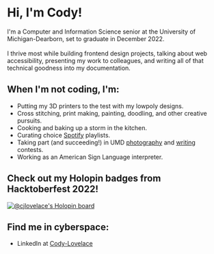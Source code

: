 # Hi, I'm Cody! 

I'm a Computer and Information Science senior at the University of Michigan-Dearborn, set to graduate in December 2022.<br><br>
I thrive most while building frontend design projects, talking about web accessibility, presenting my work to colleagues, and writing all of that technical goodness into my documentation.

## When I'm not coding, I'm:
- Putting my 3D printers to the test with my lowpoly designs.
- Cross stitching, print making, painting, doodling, and other creative pursuits.
- Cooking and baking up a storm in the kitchen.
- Curating choice <a href="https://open.spotify.com/user/12178010763">Spotify</a> playlists.
- Taking part (and succeeding!) in UMD <a href="https://sites.google.com/umich.edu/art-in-a-time-of-pandemic/1st-prize/art?authuser=0">photography</a> and <a href="https://umdearborn.edu/casl/departments/language-culture-and-arts/composition-and-rhetoric/writing-awards?gclid=Cj0KCQjwqoibBhDUARIsAH2OpWitjbzNEeqbX3yDkuqo49N606whI-af0_MPpCX9yF0w6o9RL2fcfMsaAiUsEALw_wcB">writing</a> contests.
- Working as an American Sign Language interpreter.

## Check out my Holopin badges from Hacktoberfest 2022!
[![@cjlovelace's Holopin board](https://holopin.me/cjlovelace)](https://holopin.io/@cjlovelace)

## Find me in cyberspace:
- LinkedIn at <a href="https://www.linkedin.com/in/cody-lovelace/">Cody-Lovelace</a>
